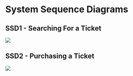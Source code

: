 # System Sequence Diagrams
## SSD1 - Searching For a Ticket
![](https://raw.githubusercontent.com/wiki/CSCI-360-2022/Software-Chasers/assets/ssd-purchase-ticket.png)
## SSD2 - Purchasing a Ticket
![](https://raw.githubusercontent.com/wiki/CSCI-360-2022/Software-Chasers/assets/ssd-search-ticket.png)
